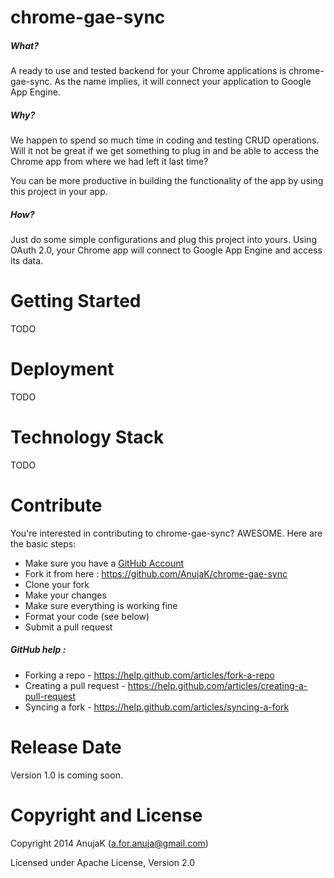 chrome-gae-sync
==========

##### What?

A ready to use and tested backend for your Chrome applications is chrome-gae-sync. As the name implies, it will connect your application to Google App Engine. 


##### Why?

We happen to spend so much time in coding and testing CRUD operations. Will it not be great if we get something to plug in and be able to access the Chrome app from where we had left it last time? 

You can be more productive in building the functionality of the app by using this project in your app.

##### How?

Just do some simple configurations and plug this project into yours. Using OAuth 2.0, your Chrome app will connect to Google App Engine and access its data.

Getting Started
==========

TODO

Deployment
==========

TODO

Technology Stack
==========

TODO

Contribute
==========

You're interested in contributing to chrome-gae-sync? AWESOME. Here are the basic steps:

- Make sure you have a [GitHub Account](https://github.com/signup/free)
- Fork it from here : https://github.com/AnujaK/chrome-gae-sync
- Clone your fork  
- Make your changes
- Make sure everything is working fine
- Format your code (see below)
- Submit a pull request

##### GitHub help : 

- Forking a repo - https://help.github.com/articles/fork-a-repo
- Creating a pull request - https://help.github.com/articles/creating-a-pull-request
- Syncing a fork - https://help.github.com/articles/syncing-a-fork
 

Release Date
==========

Version 1.0 is coming soon.

Copyright and License
==========

Copyright 2014 AnujaK (a.for.anuja@gmail.com)

Licensed under Apache License, Version 2.0
